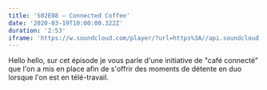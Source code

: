 ```yaml
---
title: 'S02E08 — Connected Coffee'
date: '2020-03-19T10:00:00.322Z'
duration: '2:53'
iframe: 'https://w.soundcloud.com/player/?url=https%3A//api.soundcloud.com/tracks/779179834&amp;color=%23ff5500&amp;auto_play=false&amp;hide_related=false&amp;show_comments=true&amp;show_user=true&amp;show_reposts=false&amp;show_teaser=true&amp;visual=true'
---
```


Hello hello, sur cet épisode je vous parle d'une initiative de "café connecté" que l'on a mis en place afin de s'offrir des moments de détente en duo lorsque l'on est en télé-travail.